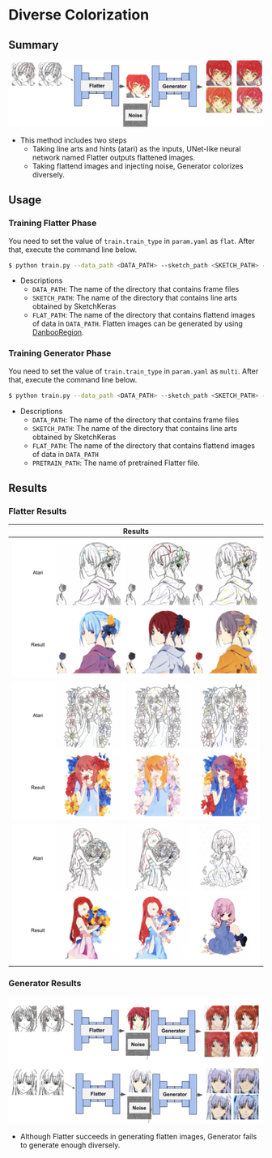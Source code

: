 # Diverse Colorization

## Summary

![](./data/concept.png)

- This method includes two steps
  - Taking line arts and hints (atari) as the inputs, UNet-like neural network named Flatter outputs flattened images.
  - Taking flattend images and injecting noise, Generator colorizes diversely.

## Usage

### Training Flatter Phase
You need to set the value of `train.train_type` in `param.yaml` as `flat`. After that, execute the command line below.

```bash
$ python train.py --data_path <DATA_PATH> --sketch_path <SKETCH_PATH> --flat_path <FLAT_PATH>
```
- Descriptions
    - `DATA_PATH`: The name of the directory that contains frame files
    - `SKETCH_PATH`: The name of the directory that contains line arts obtained by SketchKeras
    - `FLAT_PATH`: The name of the directory that contains flattend images of data in `DATA_PATH`. Flatten images can be generated by using [DanbooRegion](https://github.com/lllyasviel/DanbooRegion).

### Training Generator Phase
You need to set the value of `train.train_type` in `param.yaml` as `multi`. After that, execute the command line below.

```bash
$ python train.py --data_path <DATA_PATH> --sketch_path <SKETCH_PATH> --flat_path <FLAT_PATH> --pretrain_path <PRETRAIN_PATH>
```
- Descriptions
    - `DATA_PATH`: The name of the directory that contains frame files
    - `SKETCH_PATH`: The name of the directory that contains line arts obtained by SketchKeras
    - `FLAT_PATH`: The name of the directory that contains flattend images of data in `DATA_PATH`
    - `PRETRAIN_PATH`: The name of pretrained Flatter file.

## Results

### Flatter Results

| Results |
| ---- |
| ![](./data/flatten2.png) |
| ![](./data/flatten3.png) |
| ![](./data/flatten1.png) |

### Generator Results
![](./data/generator1.png)

- Although Flatter succeeds in generating flatten images, Generator fails to generate enough diversely.